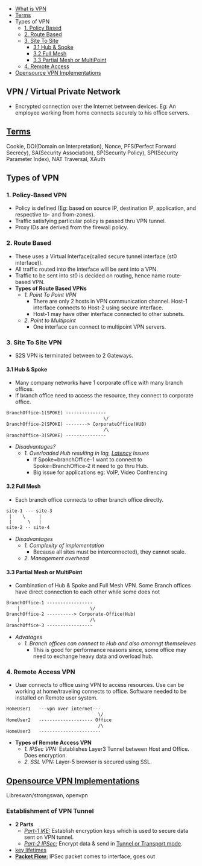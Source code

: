 - [What is VPN](#what)
- [Terms](#terms)
- Types of VPN
  - [1. Policy Based](#pb)
  - [2. Route Based](#rb)
  - [3. Site To Site](#s2s)
    - [3.1 Hub & Spoke](#hs)
    - [3.2 Full Mesh](#fm)
    - [3.3 Partial Mesh or MultiPoint](#pm)
  - [4. Remote Access](#ra)
- [Opensource VPN Implementations](#os)


<a name=what></a>
## VPN / Virtual Private Network
- Encrypted connection over the Internet between devices. Eg: An employee working from home connects securely to his office servers.

<a name=terms></a>
## [Terms](Terms)
Cookie, DOI(Domain on Interpretation), Nonce, PFS(Perfect Forward Secrecy), SA(Security Association), SP(Security Policy), SPI(Security Parameter Index), NAT Traversal, XAuth

## Types of VPN
<a name=pb></a>
### 1. Policy-Based VPN
- Policy is defined (Eg: based on source IP, destination IP, application, and respective to- and from-zones).
- Traffic satisfying particular policy is passed thru VPN tunnel.
- Proxy IDs are derived from the firewall policy.

<a name=rb></a>
### 2. Route Based
- These uses a Virtual Interface(called secure tunnel interface (st0 interface)).
- All traffic routed into the interface will be sent into a VPN.
- Traffic to be sent into st0 is decided on routing, hence name route-based VPN.
- **Types of Route Based VPNs**
  - *1. Point To Point VPN*
    - There are only 2 hosts in VPN communication channel. Host-1 interface connects to Host-2 using secure interface.
    - Host-1 may have other interface connected to other subnets.
  - *2. Point to Multipoint*
    - One interface can connect to multipoint VPN servers.

<a name=s2s></a>
### 3. Site To Site VPN
- S2S VPN is terminated between to 2 Gateways.

<a name=hs></a>
#### 3.1 Hub & Spoke
- Many company networks have 1 corporate office with many branch offices.
- If branch office need to access the resource, they connect to corporate office.
```html
BranchOffice-1(SPOKE) ---------------
                                    \/
BranchOffice-2(SPOKE) --------> CorporateOffice(HUB)
                                    /\
BranchOffice-3(SPOKE) ---------------
```
- *Disadvantages?*
  - *1. Overloaded Hub resulting in lag, [Latency](/System-Design/Concepts/Terms) Issues* 
    - If Spoke=branchOffice-1 want to connect to Spoke=BranchOffice-2 it need to go thru Hub.
    - Big issue for applications eg: VoIP, Video Confrencing

<a name=fm></a>
#### 3.2 Full Mesh
- Each branch office connects to other branch office directly.
```html
site-1 --- site-3
 |    \     |
 |      \   |
site-2 -- site-4
```
- *Disadvantages*
  - *1. Complexity of implementation*
    - Because all sites must be interconnected), they cannot scale.
  - *2. Management overhead* 

<a name=pm></a>
#### 3.3 Partial Mesh or MultiPoint
- Combination of Hub & Spoke and Full Mesh VPN. Some Branch offices have direct connection to each other while some does not
```html
BranchOffice-1 -----------------
    |                          \/
BranchOffice-2 ----------> Corporate-Office(Hub)
    |                          /\
BranchOffice-3 -----------------
```
- *Advatages*
  - *1. Branch offices can connect to Hub and also amonngt themseleves*
    - This is good for performance reasons since, some office may need to exchange heavy data and overload hub.

<a name=ra></a>
### 4. Remote Access VPN
- User connects to office using VPN to access resources. Use can be working at home/traveling connects to office. Software needed to be installed on Remote user system.
```html
HomeUser1   ---vpn over internet---
                                  \/
HomeUser2   -------------------- Office
                                  /\
HomeUser3   -----------------------
```
- **Types of Remote Access VPN**
  - *1. IPSec VPN:* Establishes Layer3 Tunnel between Host and Office. Does encryption.
  - *2. SSL VPN:* Layer-5 browser is secured using SSL.

<a name=os></a>
## [Opensource VPN Implementations](OpenSource_VPN_server_Clients)
Libreswan/strongswan, openvpn

### Establishment of VPN Tunnel
- **2 Parts**
  - _[Part-1 IKE:](Part1_IKE)_ Establish encryption keys which is used to secure data sent on VPN tunnel.
  - *[Part-2 IPSec:](Part2_IPSec)* Encrypt data & send in [Tunnel or Transport mode](Part2_IPSec/Modes_Tunnel_Transport).
- [key lifetimes](Terms)
- **[Packet Flow:](Part2_IPSec/Packet_Flow)** IPSec packet comes to interface, goes out

